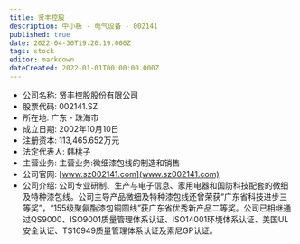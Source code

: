 ```yaml
---
title: 贤丰控股
description: 中小板 - 电气设备 - 002141
published: true
date: 2022-04-30T19:20:19.000Z
tags: stock
editor: markdown
dateCreated: 2022-01-01T00:00:00.000Z
---
```


- 公司名称: 贤丰控股股份有限公司
- 股票代码: 002141.SZ
- 所在地: 广东 - 珠海市
- 成立日期: 2002年10月10日
- 注册资本: 113,465.652万元
- 法定代表人: 韩桃子
- 主营业务: 主营业务:微细漆包线的制造和销售
- 公司官网: [www.sz002141.com](www.sz002141.com)
- 公司介绍: 公司专业研制、生产与电子信息、家用电器和国防科技配套的微细及特种漆包线。公司主导产品微细及特种漆包线还曾荣获“广东省科技进步三等奖”，“155级聚氨酯漆包铜圆线”获广东省优秀新产品二等奖。公司已相继通过QS9000、ISO9001质量管理体系认证、ISO14001环境体系认证、美国UL安全认证、TS16949质量管理体系认证及索尼GP认证。


